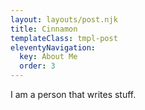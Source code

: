 ```yaml
---
layout: layouts/post.njk
title: Cinnamon
templateClass: tmpl-post
eleventyNavigation:
  key: About Me
  order: 3
---
```


I am a person that writes stuff.
